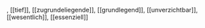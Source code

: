 , [[tief]], [[zugrundeliegende]], [[grundlegend]], [[unverzichtbar]], [[wesentlich]], [[essenziell]]